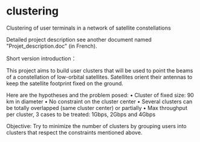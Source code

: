 # clustering
Clustering of user terminals in a network of satellite constellations

Detailed project description see another document named "Projet_description.doc" (in French).

Short version introduction：

This project aims to build user clusters that will be used to point the beams of a constellation of low-orbital satellites. Satellites orient their antennas to keep the satellite footprint fixed on the ground.

Here are the hypotheses and the problem posed:
• Cluster of fixed size: 90 km in diameter
• No constraint on the cluster center
• Several clusters can be totally overlapped (same cluster center) or partially
• Max throughput per cluster, 3 cases to be treated: 1Gbps, 2Gbps and 4Gbps

Objective: Try to minimize the number of clusters by grouping users into clusters that respect the constraints mentioned above.

